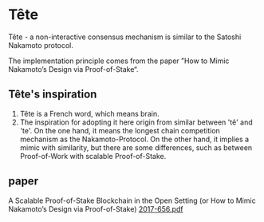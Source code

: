 # Tête
Tête - a non-interactive consensus mechanism is similar to the Satoshi Nakamoto protocol. 

The implementation principle comes from the paper ”How to Mimic Nakamoto’s Design via Proof-of-Stake“.

## Tête's inspiration
1. Tête is a French word, which means brain. 
2. The inspiration for adopting it here origin from similar between 'tê' and 'te'. On the one hand, it means the longest chain competition mechanism as the Nakamoto-Protocol. On the other hand, it implies a mimic with similarity, but there are some differences, such as between Proof-of-Work with scalable Proof-of-Stake.

## paper
A Scalable Proof-of-Stake Blockchain in the Open Setting (or How to Mimic Nakamoto’s Design via Proof-of-Stake) [2017-656.pdf](https://github.com/TheSmallBoat/Technical_Survey/blob/master/pdf/2017-656.pdf)

